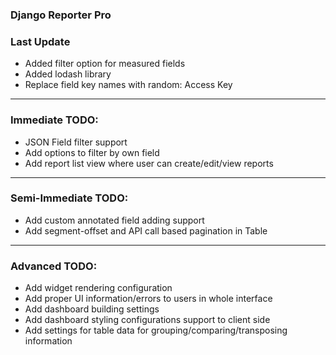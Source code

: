 ### Django Reporter Pro

### Last Update

* Added filter option for measured fields
* Added lodash library
* Replace field key names with random: Access Key

----

### Immediate TODO:

* JSON Field filter support
* Add options to filter by own field
* Add report list view where user can create/edit/view reports

----

### Semi-Immediate TODO:

* Add custom annotated field adding support
* Add segment-offset and API call based pagination in Table

----

### Advanced TODO:

* Add widget rendering configuration
* Add proper UI information/errors to users in whole interface
* Add dashboard building settings
* Add dashboard styling configurations support to client side
* Add settings for table data for grouping/comparing/transposing information